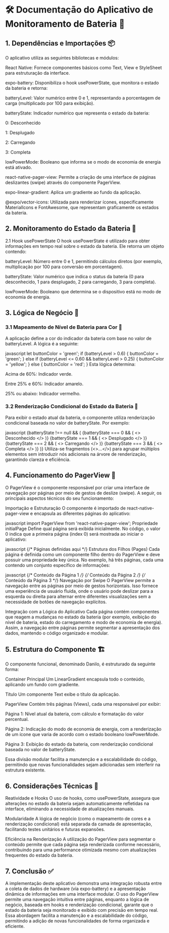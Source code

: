 # 🛠️ Documentação do Aplicativo de Monitoramento de Bateria 📱
## 1. Dependências e Importações 📦
O aplicativo utiliza as seguintes bibliotecas e módulos:

React Native: Fornece componentes básicos como Text, View e StyleSheet para estruturação da interface.

expo-battery: Disponibiliza o hook usePowerState, que monitora o estado da bateria e retorna:

batteryLevel: Valor numérico entre 0 e 1, representando a porcentagem de carga (multiplicado por 100 para exibição).

batteryState: Indicador numérico que representa o estado da bateria:

0: Desconhecido

1: Desplugado

2: Carregando

3: Completa

lowPowerMode: Booleano que informa se o modo de economia de energia está ativado.

react-native-pager-view: Permite a criação de uma interface de páginas deslizantes (swipe) através do componente PagerView.

expo-linear-gradient: Aplica um gradiente ao fundo da aplicação.

@expo/vector-icons: Utilizada para renderizar ícones, especificamente MaterialIcons e FontAwesome, que representam graficamente os estados da bateria.

## 2. Monitoramento do Estado da Bateria 🔋
2.1 Hook usePowerState
O hook usePowerState é utilizado para obter informações em tempo real sobre o estado da bateria. Ele retorna um objeto contendo:

batteryLevel: Número entre 0 e 1, permitindo cálculos diretos (por exemplo, multiplicação por 100 para conversão em porcentagem).

batteryState: Valor numérico que indica o status da bateria (0 para desconhecido, 1 para desplugado, 2 para carregando, 3 para completa).

lowPowerMode: Booleano que determina se o dispositivo está no modo de economia de energia.

## 3. Lógica de Negócio 🧠
### 3.1 Mapeamento de Nível de Bateria para Cor 🌈
A aplicação define a cor do indicador da bateria com base no valor de batteryLevel. A lógica é a seguinte:

javascript
let buttonColor = 'green';
if (batteryLevel > 0.6) {
    buttonColor = 'green';
} else if (batteryLevel <= 0.60 && batteryLevel > 0.25) {
    buttonColor = 'yellow';
} else {
    buttonColor = 'red';
}
Esta lógica determina:

Acima de 60%: Indicador verde.

Entre 25% e 60%: Indicador amarelo.

25% ou abaixo: Indicador vermelho.

### 3.2 Renderização Condicional do Estado da Bateria 🔄
Para exibir o estado atual da bateria, o componente utiliza renderização condicional baseada no valor de batteryState. Por exemplo:

javascript
{batteryState !== null && (
    <View style={styles.batteryState}>
        {batteryState === 0 && (
            <>
                <MaterialIcons name="battery-unknown" size={50} color="white" />
                <Text style={styles.subtitulo}>Desconhecido</Text>
            </>
        )}
        {batteryState === 1 && (
            <>
                <MaterialIcons name="battery-4-bar" size={50} color="white" />
                <Text style={styles.subtitulo}>Desplugado</Text>
            </>
        )}
        {batteryState === 2 && (
            <>
                <MaterialIcons name="battery-charging-full" size={50} color="white" />
                <Text style={styles.subtitulo}>Carregando</Text>
            </>
        )}
        {batteryState === 3 && (
            <>
                <MaterialIcons name="battery-full" size={50} color="white" />
                <Text style={styles.subtitulo}>Completa</Text>
            </>
        )}
    </View>
)}
Utiliza-se fragmentos (<>...</>) para agrupar múltiplos elementos sem introduzir nós adicionais na árvore de renderização, garantindo clareza e eficiência.

## 4. Funcionamento do PagerView 📄
O PagerView é o componente responsável por criar uma interface de navegação por páginas por meio de gestos de deslize (swipe). A seguir, os principais aspectos técnicos do seu funcionamento:

Importação e Estruturação
O componente é importado de react-native-pager-view e encapsula as diferentes páginas do aplicativo:

javascript
import PagerView from 'react-native-pager-view';
Propriedade initialPage
Define qual página será exibida inicialmente. No código, o valor 0 indica que a primeira página (index 0) será mostrada ao iniciar o aplicativo:

javascript
<PagerView style={styles.container} initialPage={0}>
  {/* Páginas definidas aqui */}
</PagerView>
Estrutura dos Filhos (Pages)
Cada página é definida como um componente filho dentro do PagerView e deve possuir uma propriedade key única. No exemplo, há três páginas, cada uma contendo um conjunto específico de informações:

javascript
<View style={styles.page} key="1">
  {/* Conteúdo da Página 1 */}
</View>
<View style={styles.page} key="2">
  {/* Conteúdo da Página 2 */}
</View>
<View style={styles.page} key="3">
  {/* Conteúdo da Página 3 */}
</View>
Navegação por Swipe
O PagerView permite a navegação entre as páginas por meio de gestos horizontais. Isso fornece uma experiência de usuário fluida, onde o usuário pode deslizar para a esquerda ou direita para alternar entre diferentes visualizações sem a necessidade de botões de navegação explícitos.

Integração com a Lógica do Aplicativo
Cada página contém componentes que reagem a mudanças no estado da bateria (por exemplo, exibição do nível de bateria, estado do carregamento e modo de economia de energia). Assim, a navegação entre páginas permite segmentar a apresentação dos dados, mantendo o código organizado e modular.

## 5. Estrutura do Componente 🏗️
O componente funcional, denominado Danilo, é estruturado da seguinte forma:

Container Principal
Um LinearGradient encapsula todo o conteúdo, aplicando um fundo com gradiente.

Título
Um componente Text exibe o título da aplicação.

PagerView
Contém três páginas (Views), cada uma responsável por exibir:

Página 1: Nível atual da bateria, com cálculo e formatação do valor percentual.

Página 2: Indicação do modo de economia de energia, com a renderização de um ícone que varia de acordo com o estado booleano lowPowerMode.

Página 3: Exibição do estado da bateria, com renderização condicional baseada no valor de batteryState.

Essa divisão modular facilita a manutenção e a escalabilidade do código, permitindo que novas funcionalidades sejam adicionadas sem interferir na estrutura existente.

## 6. Considerações Técnicas 🔧
Reatividade e Hooks
O uso de hooks, como usePowerState, assegura que alterações no estado da bateria sejam automaticamente refletidas na interface, eliminando a necessidade de atualizações manuais.

Modularidade
A lógica de negócio (como o mapeamento de cores e a renderização condicional) está separada da camada de apresentação, facilitando testes unitários e futuras expansões.

Eficiência na Renderização
A utilização do PagerView para segmentar o conteúdo permite que cada página seja renderizada conforme necessário, contribuindo para uma performance otimizada mesmo com atualizações frequentes do estado da bateria.

## 7. Conclusão ✅
A implementação deste aplicativo demonstra uma integração robusta entre a coleta de dados de hardware (via expo-battery) e a apresentação dinâmica de informações em uma interface modular. O uso do PagerView permite uma navegação intuitiva entre páginas, enquanto a lógica de negócio, baseada em hooks e renderização condicional, garante que o estado da bateria seja monitorado e exibido com precisão em tempo real. Essa abordagem facilita a manutenção e a escalabilidade do código, permitindo a adição de novas funcionalidades de forma organizada e eficiente.
